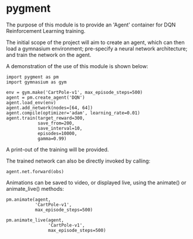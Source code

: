 # pygment

The purpose of this module is to provide an 'Agent' container for DQN Reinforcement Learning training.

The initial scope of the project will aim to create an agent, which can then load a gymnasium environment; pre-specify a neural network architecture; and train the network on the agent.

A demonstration of the use of this module is shown below:

```
import pygment as pm
import gymnasium as gym

env = gym.make('CartPole-v1', max_episode_steps=500)
agent = pm.create_agent('DQN')
agent.load_env(env)
agent.add_network(nodes=[64, 64])
agent.compile(optimizer='adam', learning_rate=0.01)
agent.train(target_reward=300, 
            save_from=200, 
            save_interval=10,
            episodes=10000,
            gamma=0.99)
```
A print-out of the training will be provided.

The trained network can also be directly invoked by calling:
```
agent.net.forward(obs)
```

Animations can be saved to video, or displayed live, using the animate() or animate_live() methods:
```
pm.animate(agent,
           'CartPole-v1',
           max_episode_steps=500)

pm.animate_live(agent,
                'CartPole-v1',
                max_episode_steps=500)
```

